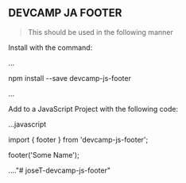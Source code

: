 ## DEVCAMP JA FOOTER

> This should be used in the following manner

Install with the command:

...

npm install --save devcamp-js-footer

...

Add to a JavaScript Project with the following code:


...javascript


import { footer } from 'devcamp-js-footer';

footer('Some Name');

...."# joseT-devcamp-js-footer" 
